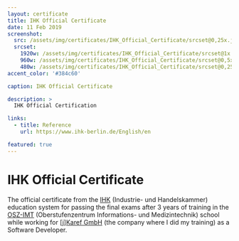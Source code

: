 ```yaml
---
layout: certificate
title: IHK Official Certificate
date: 11 Feb 2019
screenshot:
  src: /assets/img/certificates/IHK_Official_Certificate/srcset@0,25x.jpg
  srcset:
    1920w: /assets/img/certificates/IHK_Official_Certificate/srcset@1x.jpg
    960w: /assets/img/certificates/IHK_Official_Certificate/srcset@0,5x.jpg
    480w: /assets/img/certificates/IHK_Official_Certificate/srcset@0,25x.jpg
accent_color: '#384c60'

caption: IHK Official Certificate

description: >
  IHK Official Certification

links:
  - title: Reference
    url: https://www.ihk-berlin.de/English/en

featured: true
---
```


# IHK Official Certificate

The official certificate from the [IHK](https://www.ihk-berlin.de/English/en) (Industrie- und Handelskammer) education system for passing the final exams after 3 years of training in the [OSZ-IMT](https://www.oszimt.de/) (Oberstufenzentrum Informations- und Medizintechnik) school while working for [[j]Karef GmbH](https://www.jkaref.de/) (the company where I did my training) as a Software Developer.
